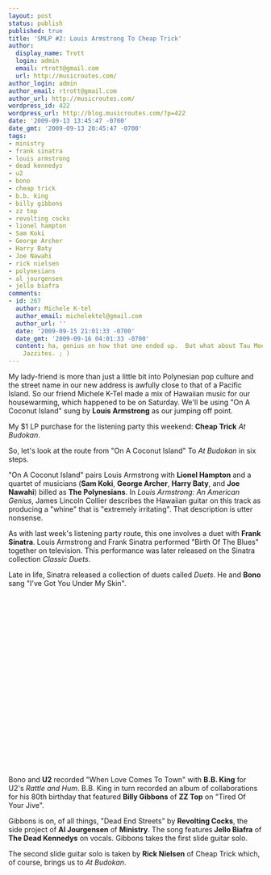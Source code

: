 ```yaml
---
layout: post
status: publish
published: true
title: 'SMLP #2: Louis Armstrong To Cheap Trick'
author:
  display_name: Trott
  login: admin
  email: rtrott@gmail.com
  url: http://musicroutes.com/
author_login: admin
author_email: rtrott@gmail.com
author_url: http://musicroutes.com/
wordpress_id: 422
wordpress_url: http://blog.musicroutes.com/?p=422
date: '2009-09-13 13:45:47 -0700'
date_gmt: '2009-09-13 20:45:47 -0700'
tags:
- ministry
- frank sinatra
- louis armstrong
- dead kennedys
- u2
- bono
- cheap trick
- b.b. king
- billy gibbons
- zz top
- revolting cocks
- lionel hampton
- Sam Koki
- George Archer
- Harry Baty
- Joe Nawahi
- rick nielsen
- polynesians
- al jourgensen
- jello biafra
comments:
- id: 267
  author: Michele K-tel
  author_email: michelektel@gmail.com
  author_url: ''
  date: '2009-09-15 21:01:33 -0700'
  date_gmt: '2009-09-16 04:01:33 -0700'
  content: ha, genius on how that one ended up.  But what about Tau Moe's Hawaiian
    Jazzites. ; )
---
```

<p>My lady-friend is more than just a little bit into Polynesian pop culture and the street name in our new address is awfully close to that of a Pacific Island.  So our friend Michele K-Tel made a mix of Hawaiian music for our housewarming, which happened to be on Saturday.  We'll be using "On A Coconut Island" sung by <strong>Louis Armstrong</strong> as our jumping off point.</p>
<p>My $1 LP purchase for the listening party this weekend: <strong>Cheap Trick</strong> <em>At Budokan</em>.</p>
<p>So, let's look at the route from "On A Coconut Island" To <em>At Budokan</em> in six steps.</p>
<p>"On A Coconut Island" pairs Louis Armstrong with <strong>Lionel Hampton</strong> and a quartet of musicians (<strong>Sam Koki</strong>, <strong>George Archer</strong>, <strong>Harry Baty</strong>, and <strong>Joe Nawahi</strong>) billed as <strong>The Polynesians</strong>.  In <em>Louis Armstrong: An American Genius</em>, James Lincoln Collier describes the Hawaiian guitar on this track as producing a "whine" that is "extremely irritating".  That description is utter nonsense.</p>
<p>As with last week's listening party route, this one involves a duet with <strong>Frank Sinatra</strong>.  Louis Armstrong and Frank Sinatra performed "Birth Of The Blues" together on television.  This performance was later released on the Sinatra collection <em>Classic Duets</em>.</p>
<p>Late in life, Sinatra released a collection of duets called <em>Duets</em>.  He and <strong>Bono</strong> sang "I've Got You Under My Skin".</p>
<p><object classid="clsid:d27cdb6e-ae6d-11cf-96b8-444553540000" width="425" height="344" codebase="http://download.macromedia.com/pub/shockwave/cabs/flash/swflash.cab#version=6,0,40,0"><param name="allowFullScreen" value="true" /><param name="allowscriptaccess" value="always" /><param name="src" value="http://www.youtube.com/v/sL_EKEVtmSU&amp;hl=en&amp;fs=1&amp;" /><param name="allowfullscreen" value="true" /><embed type="application/x-shockwave-flash" width="425" height="344" src="http://www.youtube.com/v/sL_EKEVtmSU&amp;hl=en&amp;fs=1&amp;" allowscriptaccess="always" allowfullscreen="true"></embed></object></p>
<p>Bono and <strong>U2</strong> recorded "When Love Comes To Town"  with <strong>B.B. King</strong> for U2's <em>Rattle and Hum</em>.  B.B. King in turn recorded an album of collaborations for his 80th birthday that featured <strong>Billy Gibbons</strong> of <strong>ZZ Top</strong> on "Tired Of Your Jive".  </p>
<p>Gibbons is on, of all things, "Dead End Streets" by <strong>Revolting Cocks</strong>, the side project of <strong>Al Jourgensen</strong> of <strong>Ministry</strong>.  The song features<strong> Jello Biafra</strong> of <strong>The Dead Kennedys</strong> on vocals.  Gibbons takes the first slide guitar solo.</p>
<p>The second slide guitar solo is taken by <strong>Rick Nielsen</strong> of Cheap Trick which, of course, brings us to <em>At Budokan</em>.</p>
